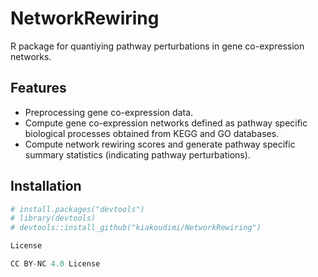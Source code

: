 # NetworkRewiring

R package for quantiying pathway perturbations in gene co-expression networks. 

## Features

- Preprocessing gene co-expression data.
- Compute gene co-expression networks defined as pathway specific biological processes obtained from KEGG and GO databases.
- Compute network rewiring scores and generate pathway specific summary statistics (indicating pathway perturbations).

## Installation

```r
# install.packages("devtools")
# library(devtools)
# devtools::install_github("kiakoudimi/NetworkRewiring")

License

CC BY-NC 4.0 License
